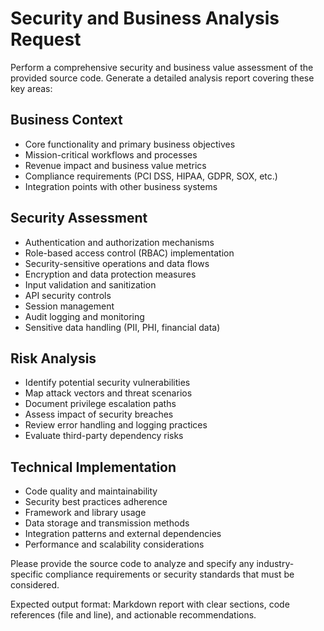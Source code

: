 # Security and Business Analysis Request

Perform a comprehensive security and business value assessment of the provided source code. Generate a detailed analysis report covering these key areas:

## Business Context
- Core functionality and primary business objectives
- Mission-critical workflows and processes
- Revenue impact and business value metrics
- Compliance requirements (PCI DSS, HIPAA, GDPR, SOX, etc.)
- Integration points with other business systems

## Security Assessment
- Authentication and authorization mechanisms
- Role-based access control (RBAC) implementation
- Security-sensitive operations and data flows
- Encryption and data protection measures
- Input validation and sanitization
- API security controls
- Session management
- Audit logging and monitoring
- Sensitive data handling (PII, PHI, financial data)

## Risk Analysis
- Identify potential security vulnerabilities
- Map attack vectors and threat scenarios
- Document privilege escalation paths
- Assess impact of security breaches
- Review error handling and logging practices
- Evaluate third-party dependency risks

## Technical Implementation
- Code quality and maintainability
- Security best practices adherence
- Framework and library usage
- Data storage and transmission methods
- Integration patterns and external dependencies
- Performance and scalability considerations

Please provide the source code to analyze and specify any industry-specific compliance requirements or security standards that must be considered.

Expected output format: Markdown report with clear sections, code references (file and line), and actionable recommendations.